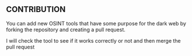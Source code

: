 ## CONTRIBUTION

You can add new OSINT tools that have some purpose for the dark web by forking the repository and creating a pull request. 

I will check the tool to see if it works correctly or not and then merge the pull request
